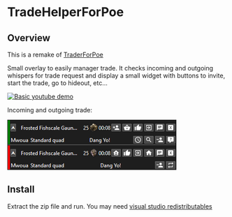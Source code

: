 # TradeHelperForPoe

## Overview

This is a remake of [TraderForPoe](https://github.com/hexadezi/TraderForPoe)

Small overlay to easily manager trade. It checks incoming and outgoing whispers for trade request and display a small widget with buttons to invite, start the trade, go to hideout, etc...

[![Basic youtube demo](https://img.youtube.com/vi/Pgz3N_9UqDo/0.jpg)](https://youtu.be/Pgz3N_9UqDo)

Incoming and outgoing trade:  

![Screenshot](screenshots/trade_widget.png "Screenshot")

## Install

Extract the zip file and run. You may need [visual studio redistributables](https://aka.ms/vs/17/release/vc_redist.x64.exe)
